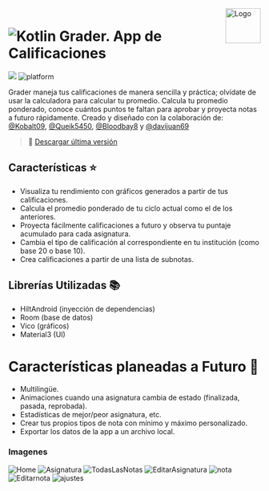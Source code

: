 <a>
    <img src="https://github.com/DanielCarrenoMar/Snake-XPR_UCAB/assets/144462396/d30c8055-4d82-4a05-b0f3-5f74c85ffb7f" alt="Logo" title="Logo" align="right" height="70" />
</a>

# ![Kotlin](https://img.shields.io/badge/Kotlin-7F52FF?style=for-the-badge&logo=Kotlin&logoColor=white) Grader. App de Calificaciones

![](https://img.shields.io/badge/Google%20Play-34A853?style=flat&logo=google-play&logoColor=white)
![platform](https://img.shields.io/badge/platform-Android-brightgreen.svg)

Grader maneja tus calificaciones de manera sencilla y práctica; olvídate de usar la calculadora para calcular tu promedio. Calcula tu promedio ponderado, conoce cuántos puntos te faltan para aprobar y proyecta notas a futuro rápidamente. Creado y diseñado con la colaboración de: [@Kobalt09](https://github.com/Kobalt09), [@Queik5450](https://github.com/Queik5450), [@Bloodbay8](https://github.com/Bloodbay8) y [@davijuan69](https://github.com/davijuan69)

> 👀 [Descargar última versión](https://github.com/DanielCarrenoMar/Grader/releases/latest/download/Grader.apk)

## Características ⭐
- Visualiza tu rendimiento con gráficos generados a partir de tus calificaciones.
- Calcula el promedio ponderado de tu ciclo actual como el de los anteriores.
- Proyecta fácilmente calificaciones a futuro y observa tu puntaje acumulado para cada asignatura. 
- Cambia el tipo de calificación al correspondiente en tu institución (como base 20 o base 10).
- Crea calificaciones a partir de una lista de subnotas.
## Librerías Utilizadas 📚
- HiltAndroid (inyección de dependencias)
- Room (base de datos)
- Vico (gráficos)
- Material3 (UI)

# Características planeadas a Futuro 🔮
- Multilingüe.
- Animaciones cuando una asignatura cambia de estado (finalizada, pasada, reprobada).
- Estadísticas de mejor/peor asignatura, etc.
- Crear tus propios tipos de nota con mínimo y máximo personalizado.
- Exportar los datos de la app a un archivo local.
  
### Imagenes
![Home](https://github.com/user-attachments/assets/5db992fb-f3af-42c5-bfa3-7c3998603337)
![Asignatura](https://github.com/user-attachments/assets/57824d52-6314-494e-b65a-e1342bf6fb40)
![TodasLasNotas](https://github.com/user-attachments/assets/3b778b60-2ee2-4f10-bccc-d5ef6d142950)
![EditarAsignatura](https://github.com/user-attachments/assets/23d16a50-b04b-444d-adaa-e53a176aa116)
![nota](https://github.com/user-attachments/assets/f998272b-e1d6-4f78-b529-46bf17e8f789)
![Editarnota](https://github.com/user-attachments/assets/0cf31947-47c3-403c-bbc3-9f12f7898f2a)
![ajustes](https://github.com/user-attachments/assets/4065d08a-3df9-45b2-ac1f-6f9a19cd3da7)
